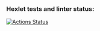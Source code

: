 ### Hexlet tests and linter status:
[![Actions Status](https://github.com/hellatriggeropp/frontend-project-44/actions/workflows/hexlet-check.yml/badge.svg)](https://github.com/hellatriggeropp/frontend-project-44/actions)
